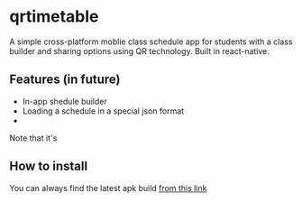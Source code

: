 # qrtimetable
A simple cross-platform moblie class schedule app for students with a class builder and sharing options using QR technology. Built in react-native.

## Features (in future)
- In-app shedule builder
- Loading a schedule in a special json format
- 

Note that it's

## How to install
You can always find the latest apk build  <a href="https://github.com/warhome/qrtimetable/blob/master/android/app/build/outputs/apk/release/app-release.apk">from this link</a>
